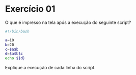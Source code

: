 # Exercício 01

O que é impresso na tela após a execução do seguinte script?

```bash
#!/bin/bash

a=10
b=20
c=$a$b
d=$a$b$c
echo ${d}
```
Explique a execução de cada linha do script.

